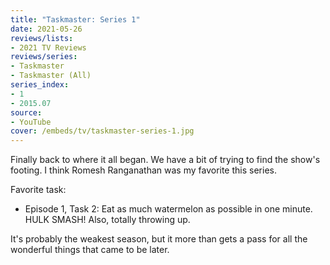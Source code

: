 ```yaml
---
title: "Taskmaster: Series 1"
date: 2021-05-26
reviews/lists:
- 2021 TV Reviews
reviews/series:
- Taskmaster
- Taskmaster (All)
series_index: 
- 1
- 2015.07
source:
- YouTube
cover: /embeds/tv/taskmaster-series-1.jpg
---
```

Finally back to where it all began. We have a bit of trying to find the show's footing. I think Romesh Ranganathan was my favorite this series. 

Favorite task:

* Episode 1, Task 2: Eat as much watermelon as possible in one minute. HULK SMASH! Also, totally throwing up. 

It's probably the weakest season, but it more than gets a pass for all the wonderful things that came to be later. 